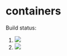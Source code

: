 # containers

Build status:

1. [![](https://github.com/JonathanContreras-bit/containers_dir/workflows/tests-fibonacci/badge.svg)](https://github.com/JonathanContreras-bit/containers_dir/actions?query=workflow%3Atests-fibonacci)
1. [![](https://github.com/JonathanContreras-bit/containers_dir/workflows/tests-range/badge.svg)](https://github.com/JonathanContreras-bit/containers_dir/actions?query=workflow%3Atests-range)
